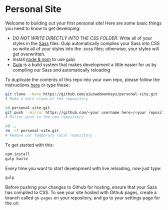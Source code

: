 # Personal Site

Welcome to building out your first personal site! Here are some basic things you need to know to get developing:

- *DO NOT WRITE DIRECTLY INTO THE CSS FOLDER.* Write all of your styles in the [Sass](http://sass-lang.com/) files. Gulp automatically compiles your Sass into CSS so write all of your styles into the .scss files; otherwise, your styles will get overwritten.
- Install [node & npm](https://nodejs.org/en/download/) to use gulp
- [Gulp](http://gulpjs.com/) is a build system that makes development a little easier for us by compiling our Sass and automatically reloading

To duplicate the contents of this repo into your own repo, please follow the instructions [here](https://help.github.com/articles/duplicating-a-repository/) or type these:

```bash
git clone --bare https://github.com/uiucwebmonkeys/personal-site.git
# Make a bare clone of the repository

cd personal-site.git
git push --mirror https://github.com/<your username here>/<your repository here>.git
# Mirror-push to the new repository

cd ..
rm -rf personal-site.git
# Remove our temporary local repository
```

To get started with this:

```bash
npm install
gulp build
```

Every time you want to start development with live reloading, now just type:

```bash
gulp
```

Before pushing your changes to Github for hosting, ensure that your Sass has compiled to CSS. To see your site hosted with Github pages, create a branch called `gh-pages` on your repository, and go to your settings page for the url.
